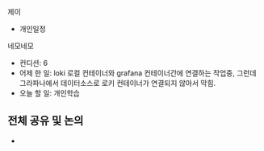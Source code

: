 
제이
- 개인일정

네모네모
 - 컨디션: 6
- 어제 한 일: loki 로컬 컨테이너와 grafana 컨테이너간에 연결하는 작업중, 그런데 그라파나에서 데이터소스로 로키 컨테이너가 연결되지 않아서 막힘. 
- 오늘 할 일: 개인학습

## 전체 공유 및 논의
- 
